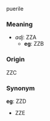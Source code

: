 puerile
### Meaning
+ _adj_: ZZA
    + __eg__: ZZB

### Origin

ZZC

### Synonym

__eg__: ZZD

+ ZZE


